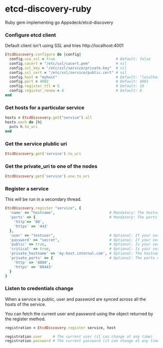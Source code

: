 etcd-discovery-ruby
==================

Ruby gem implementing go Appsdeck/etcd-discovery

### Configure etcd client

Default client isn't using SSL and tries http://localhost:4001

```ruby
EtcdDiscovery.configure do |config|
  config.use_ssl = true                            # Default: false
  config.cacert = "/etc/ssl/cacert.pem"            # nil
  config.ssl_key = "/etc/ssl/service/private.key"  # nil
  config.ssl_cert = "/etc/ssl/service/public.cert" # nil
  config.host = "myhost"                           # Default: "localhost"
  config.port = 4002                               # Default: 4001
  config.register_ttl = 5                          # Default: 10
  config.register_renew = 4                        # Default: 8
end
```

### Get hosts for a particular service

```ruby
hosts = EtcdDiscovery.get("service").all
hosts.each do |h|
  puts h.to_uri
end
```

### Get the service plublic uri

```ruby
EtcdDiscovery.get('service').to_uri
```

### Get the private_uri to one of the nodes

```ruby
EtcdDiscovery.get('service').one.to_uri
```

### Register a service

This will be run in a secondary thread.
```ruby
EtcdDiscovery.register "service", {
  'name' => "hostname",                         # Mandatory: The hostname of the service
  'ports' => {                                  # Mandatory: The ports opened by the service
    'http'=> '80',
    'https' => '443'
  },
  'user' => "testuser",                         # Optional: If your service use basic auth: the username to access your service
  'password' => "secret",                       # Optional: If your service use basic auth: the password to access your service
  'public' => true,                             # Optional: Is your service accessible via an external network (or via a load balancer). Setting this to true will enable credentials synchronization.
  'critical' => true,                           # Optional: Is your service critical? This is just a tag and have no impact on the registration process
  'private_hostname' => 'my-host.internal.com', # Optional: The hostname of the service in the private network
  'private_ports' => {                          # Optional: The ports of the service in the private network
    'http' => '8080',
    'https' => '80443'
  }
}
```

### Listen to credentials change

When a service is public, user and password are synced across all the hosts of the service.

You can fetch the current user and password using the object returned by the register method.

```ruby
registration = EtcdDiscovery.register service, host

registration.user     # The current user (it can change at any time)
registration.password # The current password (it can change at any time)
```
